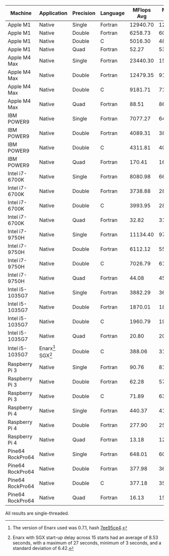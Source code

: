 | Machine          | Application       | Precision | Language | MFlops Avg | MFlops Min | MFlops Max | MFlops Std Dev | Iters | Seconds |
| ---------------- | ----------------- |-----------| -------- | ---------- | ---------- | ---------- |----------------| ----- |---------|
| Apple M1         | Native            | Single    | Fortran  | 12940.70   | 12260.00   | 13040.00   | 123.14         | 100   | 6.67    |
| Apple M1         | Native            | Double    | Fortran  |  6258.73   |  6025.00   |  6318.00   | 38.45          | 100   | 12.24   |
| Apple M1         | Native            | Double    | C        |  5016.30   |  4847.90   |  5040.42   | 21.68          | 100   | 14.94   |
| Apple M1         | Native            | Quad      | Fortran  |    52.27   |    53.20   |    54.46   | 0.14           | 100   | 1267.03 |
| Apple M4 Max     | Native            | Single    | Fortran  | 23440.30   | 15230.00   | 24380.00   | 964.80         | 100   | 4.04    |
| Apple M4 Max     | Native            | Double    | Fortran  | 12479.35   |  9185.00   | 12830.00   | 373.35         | 100   | 6.56    |
| Apple M4 Max     | Native            | Double    | C        |  9181.71   |  7166.92   |  9472.54   | 234.22         | 100   | 8.62    |
| Apple M4 Max     | Native            | Quad      | Fortran  |    88.51   |    86.79   |    90.72   | 0.96           | 100   | 775.42  |
| IBM POWER9       | Native            | Single    | Fortran  |  7077.27   |  6444.00   |  7153.00   | 92.80          | 100   | 13.00   |
| IBM POWER9       | Native            | Double    | Fortran  |  4089.31   |  3883.00   |  4131.00   | 43.70          | 100   | 20.16   |
| IBM POWER9       | Native            | Double    | C        |  4311.81   |  4070.81   |  4352.45   | 41.12          | 100   | 20.04   |
| IBM POWER9       | Native            | Quad      | Fortran  |   170.41   |   164.70   |   171.80   | 1.37           | 100   | 414.56  |
| Intel i7-6700K   | Native            | Single    | Fortran  |  8080.98   |  6646.00   | 11490.00   | 1331.55        | 100   | 10.92   |
| Intel i7-6700K   | Native            | Double    | Fortran  |  3738.88   |  2871.00   |  6082.00   | 970.84         | 100   | 21.38   |
| Intel i7-6700K   | Native            | Double    | C        |  3993.95   |  2861.99   |  6909.50   | 1236.74        | 100   | 21.08   |
| Intel i7-6700K   | Native            | Quad      | Fortran  |    32.82   |    31.51   |    33.52   | 0.33           | 100   | 2094.10 |
| Intel i7-9750H   | Native            | Single    | Fortran  | 11134.40   |  9705.00   | 11520.00   | 291.62         | 100   | 7.65    |
| Intel i7-9750H   | Native            | Double    | Fortran  |  6112.12   |  5588.00   |  6460.00   | 165.42         | 100   | 12.77   |
| Intel i7-9750H   | Native            | Double    | C        |  7026.79   |  6179.97   |  7311.27   | 203.05         | 100   | 11.75   |
| Intel i7-9750H   | Native            | Quad      | Fortran  |    44.08   |    45.65   |    40.88   | 0.88           | 100   | 1558.26 |
| Intel i5-1035G7  | Native            | Single    | Fortran  |  3882.29   |  3684.00   |  3984.00   | 58.32          | 100   | 27.07   |
| Intel i5-1035G7  | Native            | Double    | Fortran  |  1870.01   |  1818.00   |  1904.00   | 17.51          | 100   | 46.26   |
| Intel i5-1035G7  | Native            | Double    | C        |  1960.79   |  1904.63   |  1992.77   | 19.09          | 100   | 45.29   |
| Intel i5-1035G7  | Native            | Quad      | Fortran  |    20.80   |    20.61   |    21.41   | 0.16           | 100   | 3624.80 |
| Intel i5-1035G7  | Enarx[^1] SGX[^2] | Double    | C        |   388.06   |   317.73   |   794.73   | 47.65          | 100   | 1088.42 |
| Raspberry Pi 3   | Native            | Single    | Fortran  |    90.76   |    81.05   |   111.00   | 6.62           | 100   | 784.07  |
| Raspberry Pi 3   | Native            | Double    | Fortran  |    62.28   |    57.85   |    71.77   | 3.24           | 100   | 1132.48 |
| Raspberry Pi 3   | Native            | Double    | C        |    71.89   |    63.93   |    86.92   | 4.55           | 100   | 997.02  |
| Raspberry Pi 4   | Native            | Single    | Fortran  |   440.37   |   417.40   |   477.60   | 10.24          | 100   | 158.41  |
| Raspberry Pi 4   | Native            | Double    | Fortran  |   277.90   |   254.80   |   284.70   | 5.50           | 100   | 248.90  |
| Raspberry Pi 4   | Native            | Quad      | Fortran  |    13.18   |    12.03   |    13.24   | 0.12           | 100   | 5212.57 |
| Pine64 RockPro64 | Native            | Single    | Fortran  |   648.01   |   603.00   |   690.60   | 19.43          | 100   | 110.54  |
| Pine64 RockPro64 | Native            | Double    | Fortran  |   377.98   |   360.40   |   393.20   | 6.72           | 100   | 185.18  |
| Pine64 RockPro64 | Native            | Double    | C        |   377.18   |   356.08   |   395.74   | 9.16           | 100   | 187.56  |
| Pine64 RockPro64 | Native            | Quad      | Fortran  |    16.13   |    15.94   |    16.20   | 0.07           | 100   | 4262.29 |

All results are single-threaded.

[^1]: The version of Enarx used was 0.7.1, hash [7ee95ce4](https://github.com/enarx/enarx/tree/7ee95ce4512ad1856f7517231a99680cc50d5478).

[^2]: Enarx with SGX start-up delay across 15 starts had an average of 8.53 seconds, with a maximum of 27 seconds, minimum of 3 seconds, and a standard deviation of 6.42.

